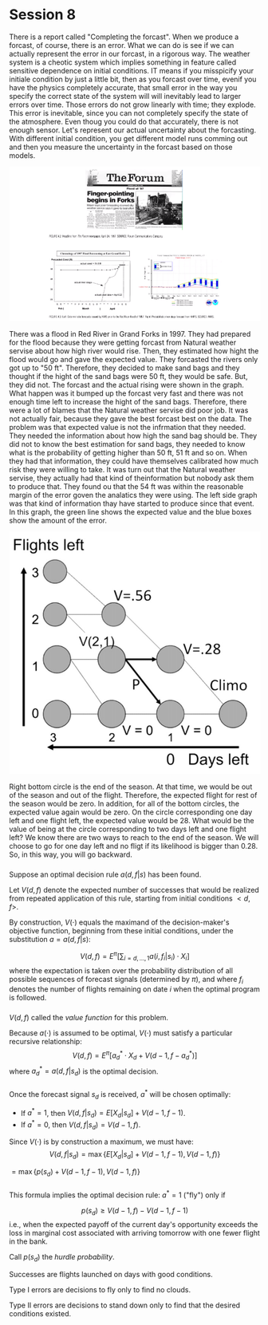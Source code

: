 # Session 8

There is a report called "Completing the forcast". When we produce a forcast, of course, there is an error. What we can do is see if we can actually represent the error in our forcast, in a rigorous way. The weather system is a cheotic system which implies something in feature called sensitive dependence on initial conditions. IT means if you misspicify your initiale condition by just a little bit, then as you forcast over time, evenif you have the physics completely accurate, that small error in the way you specify the correct state of the system will will inevitably lead to larger errors over time. Those errors do not grow linearly with time; they explode. This error is inevitable, since you can not completely specify the state of the atmosphere. Even thoug you could do that accurately, there is not enough sensor. Let's represent our actual uncertainty about the forcasting. With different initial condition, you get different model runs comming out and then you measure the uncertainty in the forcast based on those models.

![16](Picturs/pic_16.png)

There was a flood in Red River in Grand Forks in 1997. They had prepared for the flood because they were getting forcast from Natural weather servise about how high river would rise. Then, they estimated how hight the flood would go and gave the expected value. They forcasted the rivers only got up to "50 ft". Therefore, they decided to make sand bags and they thought if the hight of the sand bags were 50 ft, they would be safe. But, they did not. The forcast and the actual rising were shown in the graph. What happen was it bumped up the forcast very fast and there was not enough time left to increase the hight of the sand bags. Therefore, there were a lot of blames that the Natural weather servise did poor job. It was not actually fair, because they gave the best forcast best on the data. The problem was that expected value is not the infrmation that they needed. They needed the information about how high the sand bag should be. They did not to know the best estimation for sand bags, they needed to know what is the probability of getting higher than 50 ft, 51 ft and so on. When they had that information, they could have themselves calibrated how much risk they were willing to take. It was turn out that the Natural weather servise, they actually had that kind of theinformation but nobody ask them to produce that. They found ou that the 54 ft was within the reasonable margin of the error goven the analatics they were using. The left side graph was that kind of information thay have started to produce since that event. In this graph, the green line shows the expected value and the blue boxes show the amount of the error. 













![15](Picturs/pic_15.png)



Right bottom circle is the end of the season. At that time, we would be out of the season and out of the flight. Therefore, the expected flight for rest of the season would be zero. In addition, for all of the bottom circles, the expected value again would be zero. On the circle corresponding one day left and one flight left, the expected value would be 28. What would be the value of being at the circle corresponding to two days left and one flight left? We know there are two ways to reach to the end of the season. We will choose to go for one day left and no fligt if its likelihood is bigger than 0.28. So, in this way, you will go backward.




















### 

Suppose an optimal decision rule $a(d, f | s)$ has been found. 

Let $V(d, f)$ denote the expected number of successes that would be realized from repeated application of this rule, starting from initial conditions $<d, f>$. 

By construction, $V(\cdot)$ equals the maximand of the decision-maker's objective function, beginning from these initial conditions, under the substitution $a = a(d, f | s)$:

$$V(d,f) = E^{\pi} \left[ \sum_{i = d,\ldots, 1} a(i,f_i | s_i) \cdot X_i \right]$$
where the expectation is taken over the probability distribution of all possible sequences of forecast signals (determined by $\pi$), and where $f_i$ denotes the number of flights remaining on date $i$ when the optimal program is followed.

###

$V(d,f)$ called the *value function* for this problem.

Because $a(\cdot)$ is assumed to be optimal, $V(\cdot)$ must satisfy a particular recursive relationship:
$$ V(d,f) = E^{\pi} \left[ a^*_d \cdot X_d  + V(d-1, f- a^*_d) \right]$$
where $a^*_d = a(d,f | s_d)$ is the optimal decision.
###
Once the forecast signal $s_d$ is received, $a^*$ will be chosen optimally:

  * If $a^* = 1$, then $V(d,f | s_d) = E \left[X_d | s_d \right]  + V(d-1, f- 1)$.
  * If $a^* = 0$, then $V(d,f | s_d) = V(d-1, f)$.

Since $V(\cdot)$ is by construction a maximum, we must have:
$$V(d,f | s_d) = \max \{ E \left[ X_d | s_d \right]  + V(d-1, f- 1), V(d-1, f) \}$$
               
$=  \max \{ p(s_d) + V(d-1, f- 1), V(d-1, f) \}$
               
###

This formula implies the optimal decision rule: $a^* = 1$ ("fly") only if

$$ p(s_d) \geq V(d-1, f) -V(d-1, f- 1)$$
i.e., when the expected payoff of the current day's opportunity exceeds the loss in marginal cost associated with arriving tomorrow with one fewer flight in the bank.

Call $p(s_d)$ the *hurdle probability*.




Successes are flights launched on days with good conditions. 

Type I errors are decisions to fly only to find no clouds.

Type II errors are decisions to stand down only to find that the desired conditions existed.
